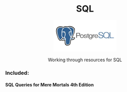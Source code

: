 <div align="center">
  <!-- Title: -->
<a href="http://github.com/https://github.com/ssoehdata/SQL/">  
</a>

# SQL

<img src="https://github.com/ssoehdata/SQL/blob/main/postgresql.jpg" height="100">

Working through resources for SQL

</div>

### Included:

#### SQL Queries for Mere Mortals 4th Edition
